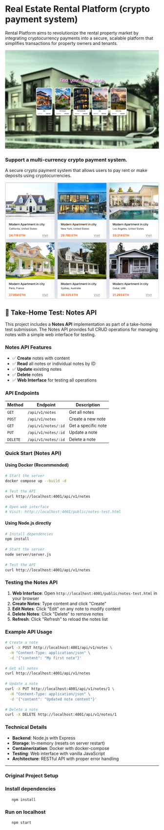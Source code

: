 # Real Estate Rental Platform (crypto payment system)

Rental Platform aims to revolutionize the rental property market by integrating cryptocurrency payments into a secure, scalable platform that simplifies transactions for property owners and tenants.

![alt text](public/real-estate.png)

### Support a multi-currency crypto payment system.

A secure crypto payment system that allows users to pay rent or make deposits using cryptocurrencies.

![alt text](public/marketplace.png)

## 🧪 Take-Home Test: Notes API

This project includes a **Notes API** implementation as part of a take-home test submission. The Notes API provides full CRUD operations for managing notes with a simple web interface for testing.

### Notes API Features

- ✅ **Create** notes with content
- ✅ **Read** all notes or individual notes by ID
- ✅ **Update** existing notes
- ✅ **Delete** notes
- ✅ **Web Interface** for testing all operations

### API Endpoints

| Method | Endpoint | Description |
|--------|----------|-------------|
| `GET` | `/api/v1/notes` | Get all notes |
| `POST` | `/api/v1/notes` | Create a new note |
| `GET` | `/api/v1/notes/:id` | Get a specific note |
| `PUT` | `/api/v1/notes/:id` | Update a note |
| `DELETE` | `/api/v1/notes/:id` | Delete a note |

### Quick Start (Notes API)

#### Using Docker (Recommended)
```bash
# Start the server
docker compose up --build -d

# Test the API
curl http://localhost:4001/api/v1/notes

# Open web interface
# Visit: http://localhost:4001/public/notes-test.html
```

#### Using Node.js directly
```bash
# Install dependencies
npm install

# Start the server
node server/server.js

# Test the API
curl http://localhost:4001/api/v1/notes
```

### Testing the Notes API

1. **Web Interface**: Open `http://localhost:4001/public/notes-test.html` in your browser
2. **Create Notes**: Type content and click "Create"
3. **Edit Notes**: Click "Edit" on any note to modify content
4. **Delete Notes**: Click "Delete" to remove notes
5. **Refresh**: Click "Refresh" to reload the notes list

### Example API Usage

```bash
# Create a note
curl -X POST http://localhost:4001/api/v1/notes \
  -H "Content-Type: application/json" \
  -d '{"content": "My first note"}'

# Get all notes
curl http://localhost:4001/api/v1/notes

# Update a note
curl -X PUT http://localhost:4001/api/v1/notes/1 \
  -H "Content-Type: application/json" \
  -d '{"content": "Updated note content"}'

# Delete a note
curl -X DELETE http://localhost:4001/api/v1/notes/1
```

### Technical Details

- **Backend**: Node.js with Express
- **Storage**: In-memory (resets on server restart)
- **Containerization**: Docker with docker-compose
- **Testing**: Web interface with vanilla JavaScript
- **Architecture**: RESTful API with proper error handling

---

### Original Project Setup

### Install dependencies

```
   npm install
```

### Run on localhost

```
   npm start
```
